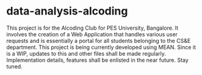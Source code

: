 # data-analysis-alcoding
This project is for the Alcoding Club for PES University, Bangalore. It involves the creation of a Web Application that handles various user requests and is essentially a portal for all students belonging to the CS&E department. This project is being currently developed using MEAN. Since it is a WIP, updates to this and other files shall be made regularly. Implementation details, features shall be enlisted in the near future. Stay tuned.
